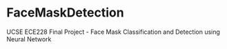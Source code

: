 # FaceMaskDetection
UCSE ECE228 Final Project - Face Mask Classification and Detection using Neural Network
